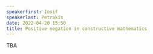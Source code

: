 ```yaml
---
speakerfirst: Iosif
speakerlast: Petrakis
date: 2022-04-20 15:50
title: Positive negation in constructive mathematics
---
```


TBA